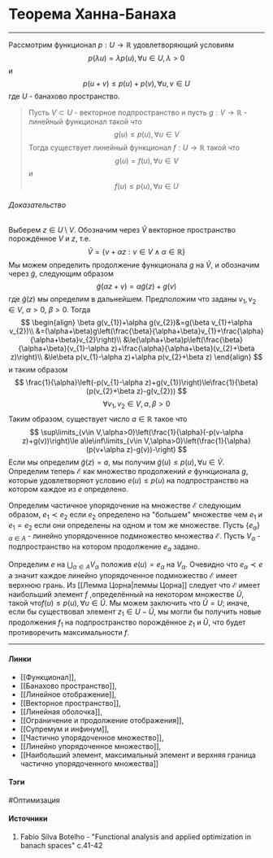 # Теорема Ханна-Банаха
***
Рассмотрим функционал $p:U\to\mathbb{R}$ удовлетворяющий условиям
$$
p(\lambda u)=\lambda p(u),\forall u\in U,\lambda>0
$$
и
$$
p(u+v)\le p(u)+p(v),\forall u,v\in U
$$
где $U$ - банахово пространство.
>Пусть $V\subset U$ - векторное подпространство и пусть $g:V\to\mathbb{R}$ - линейный функционал такой что $$g(u)\le p(u),\forall u\in V$$ Тогда существует линейный функционал $f:U\to\mathbb{R}$ такой что $$g(u)=f(u),\forall u\in V$$ и $$f(u)\le p(u),\forall u\in U$$

###### Доказательство
Выберем $z\in U\setminus V$. Обозначим через $\tilde{V}$ векторное пространство порождённое $V$ и $z$, т.е.
$$
\tilde{V}=\{v+\alpha z:v\in V\land\alpha\in\mathbb{R}\}
$$
Мы можем определить продолжение функционала $g$ на $\tilde{V}$, и обозначим через $\tilde{g}$, следующим образом
$$
\tilde{g}(\alpha z+v)=\alpha\tilde{g}(z)+g(v)
$$
где $\tilde{g}(z)$ мы определим в дальнейшем. Предположим что заданы $v_{1},v_{2}\in V$, $\alpha>0$, $\beta>0$. Тогда
$$
\begin{align}
\beta g(v_{1})+\alpha g(v_{2})&=g(\beta v_{1}+\alpha v_{2})\\
&=(\alpha+\beta)g\left(\frac{\beta}{\alpha+\beta}v_{1}+\frac{\alpha}{\alpha+\beta}v_{2}\right)\\
&\le(\alpha+\beta)p\left(\frac{\beta}{\alpha+\beta}(v_{1}-\alpha z)+\frac{\alpha}{\alpha+\beta}(v_{2}+\beta z)\right)\\
&\le\beta p(v_{1}-\alpha z)+\alpha p(v_{2}+\beta z)
\end{align}
$$
и таким образом
$$
\frac{1}{\alpha}\left(-p(v_{1}-\alpha z)+g(v_{1})\right)\le\frac{1}{\beta}(p(v_{2}+\beta z)-g(v_{2}))
$$
$$
\forall v_{1},v_{2}\in V,\alpha,\beta>0
$$
Таким образом, существует число $a\in\mathbb{R}$ такое что
$$
\sup\limits_{v\in V,\alpha>0}\left(\frac{1}{\alpha}(-p(v-\alpha z)+g(v))\right)\le a\le\inf\limits_{v\in V,\alpha>0}\left(\frac{1}{\alpha}(p(v+\alpha z)-g(v))-\right)
$$
Если мы определим $\tilde{g}(z)=a$, мы получим $\tilde{g}(u)\le p(u),\forall u\in\tilde{V}$. Определим теперь $\mathcal{E}$ как множество продолжений $e$ функционала $g$, которые удовлетворяют условию $e(u)\le p(u)$ на подпространство на котором каждое из $e$ определено. 

Определим частичное упорядочение на множестве $\mathcal{E}$ следующим образом, $e_{1}\prec e_{2}$ если $e_{2}$ определено на "большем" множестве чем $e_{1}$ и $e_{1}=e_{2}$ если они определены на одном и том же множестве. Пусть $\{e_{\alpha}\}_{\alpha\in A}$ - линейно упорядоченное подмножество множества $\mathcal{E}$. Пусть $V_{\alpha}$ - подпространство на котором продолжение $e_{\alpha}$ задано. 

Определим $e$ на $\bigcup_{\alpha\in A}V_{\alpha}$ положив $e(u)=e_{\alpha}$ на $V_{\alpha}$. Очевидно что $e_{\alpha}\prec e$ а значит каждое линейно упорядоченное подмножество $\mathcal{E}$ имеет верхнюю грань. Из [[Лемма Цорна|леммы Цорна]] следует что $\mathcal{E}$ имеет наибольший элемент $f$ ,определённый на некотором множестве $\widetilde{U}$, такой что$f(u)\le p(u),\forall u\in\widetilde{U}$. Мы можем заключить что $\widetilde{U}=U$; иначе, если бы существовал элемент $z_{1}\in U-\widetilde{U}$, мы могли бы получить новые продолжения $f_{1}$ на подпространство порождённое $z_{1}$ и $\widetilde{U}$, что будет противоречить максимальности $f$.


***
#### Линки
- [[Функционал]],
- [[Банахово пространство]],
- [[Линейное отображение]],
- [[Векторное пространство]],
- [[Линейная оболочка]],
- [[Ограничение и продолжение отображения]],
- [[Супремум и инфинум]],
- [[Частично упорядоченное множество]],
- [[Линейно упорядоченное множество]],
- [[Наибольший элемент, максимальный элемент и верхняя граница частично упорядоченного множества]]
#### Тэги
 #Оптимизация 
#### Источники
1. Fabio Silva Botelho - "Functional analysis and applied optimization in banach spaces" c.41-42